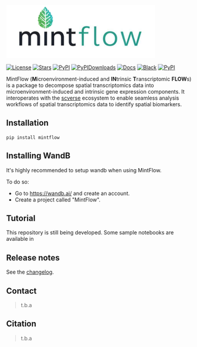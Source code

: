 <img src="https://github.com/Lotfollahi-lab/mintflow/blob/main/docs/_static/mintflow_logo_readme.png" width="400" alt="mintflow-logo">

[![License](https://img.shields.io/badge/License-BSD_3--Clause-blue.svg)](https://github.com/Lotfollahi-lab/mintflow/blob/main/LICENSE)
[![Stars](https://img.shields.io/github/stars/Lotfollahi-lab/mintflow?logo=GitHub&color=yellow)](https://github.com/Lotfollahi-lab/mintflow/stargazers)
[![PyPI](https://img.shields.io/pypi/v/mintflow.svg)](https://pypi.org/project/mintflow)
[![PyPIDownloads](https://static.pepy.tech/badge/mintflow)](https://pepy.tech/project/mintflow)
[![Docs](https://readthedocs.org/projects/mintflow/badge/?version=latest)](https://mintflow.readthedocs.io/en/stable/?badge=stable)
[![Black](https://img.shields.io/badge/code%20style-black-000000.svg)](https://github.com/psf/black)
[![PyPI](https://img.shields.io/badge/pre--commit-enabled-brightgreen?logo=pre-commit&logoColor=white)](https://github.com/pre-commit/pre-commit)

MintFlow (**M**icroenvironment-induced and **IN**trinsic **T**ranscriptomic **FLOW**s) is a package to decompose spatial transcriptomics data into microenvironment-induced and intrinsic gene expression components. It interoperates with the [scverse](https://scverse.org/) ecosystem to enable seamless analysis workflows of spatial transcriptomics data to identify spatial biomarkers.

## Installation

```commandline
pip install mintflow
```

## Installing WandB
It's highly recommended to setup wandb when using MintFlow.

To do so:
- Go to https://wandb.ai/ and create an account.
- Create a project called "MintFlow".


## Tutorial
This repository is still being developed. Some sample notebooks are available in

## Release notes
See the [changelog][changelog].

## Contact

> t.b.a

## Citation

> t.b.a

[scverse-discourse]: https://discourse.scverse.org/
[issue-tracker]: https://github.com/sebastianbirk/celldino/issues
[changelog]: https://celldino.readthedocs.io/latest/changelog.html
[link-docs]: https://celldino.readthedocs.io
[link-api]: https://celldino.readthedocs.io/latest/api.html
